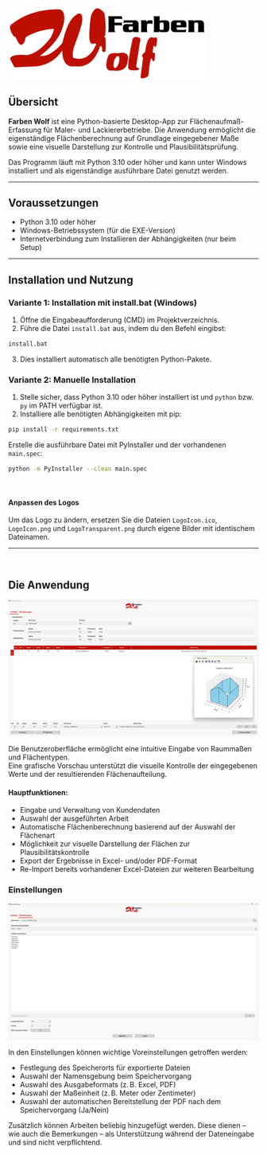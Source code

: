 <img src="resources/LogoTransparent.png" alt="Logo" width="400"/>


## Übersicht
**Farben Wolf** ist eine Python-basierte Desktop-App zur Flächenaufmaß-Erfassung für Maler- und Lackiererbetriebe.
Die Anwendung ermöglicht die eigenständige Flächenberechnung auf Grundlage eingegebener Maße sowie eine visuelle Darstellung zur Kontrolle und Plausibilitätsprüfung.

Das Programm läuft mit Python 3.10 oder höher und kann unter Windows installiert und als eigenständige ausführbare Datei genutzt werden.

---

## Voraussetzungen
- Python 3.10 oder höher
- Windows-Betriebssystem (für die EXE-Version)
- Internetverbindung zum Installieren der Abhängigkeiten (nur beim Setup)

---

## Installation und Nutzung

### Variante 1: Installation mit install.bat (Windows)

1. Öffne die Eingabeaufforderung (CMD) im Projektverzeichnis.
2. Führe die Datei `install.bat` aus, indem du den Befehl eingibst:

```bash
install.bat
```

3. Dies installiert automatisch alle benötigten Python-Pakete.

### Variante 2: Manuelle Installation

1. Stelle sicher, dass Python 3.10 oder höher installiert ist und `python` bzw. `py` im PATH verfügbar ist.
2. Installiere alle benötigten Abhängigkeiten mit pip:

```bash
pip install -r requirements.txt
```

Erstelle die ausführbare Datei mit PyInstaller und der vorhandenen `main.spec`:

```bash
python -m PyInstaller --clean main.spec
```

<br>

#### Anpassen des Logos
Um das Logo zu ändern, ersetzen Sie die Dateien `LogoIcon.ico`, `LogoIcon.png` und `LogoTransparent.png` durch eigene Bilder mit identischem Dateinamen.


---

<br>

## Die Anwendung

![App Screenshot](resources/FarbenWolfApp.png)

Die Benutzeroberfläche ermöglicht eine intuitive Eingabe von Raummaßen und Flächentypen.  
Eine grafische Vorschau unterstützt die visuelle Kontrolle der eingegebenen Werte und der resultierenden Flächenaufteilung.

#### Hauptfunktionen:

- Eingabe und Verwaltung von Kundendaten
- Auswahl der ausgeführten Arbeit
- Automatische Flächenberechnung basierend auf der Auswahl der Flächenart  
- Möglichkeit zur visuelle Darstellung der Flächen zur Plausibilitätskontrolle  
- Export der Ergebnisse in Excel- und/oder PDF-Format  
- Re-Import bereits vorhandener Excel-Dateien zur weiteren Bearbeitung


### Einstellungen

![App Screenshot Settings](resources/FarbenWolfAppSettings.png)

In den Einstellungen können wichtige Voreinstellungen getroffen werden:

- Festlegung des Speicherorts für exportierte Dateien  
- Auswahl der Namensgebung beim Speichervorgang  
- Auswahl des Ausgabeformats (z. B. Excel, PDF)  
- Auswahl der Maßeinheit (z. B. Meter oder Zentimeter)
- Auswahl der automatischen Bereitstellung der PDF nach dem Speichervorgang (Ja/Nein)

Zusätzlich können Arbeiten beliebig hinzugefügt werden. Diese dienen – wie auch die Bemerkungen – als Unterstützung während der Dateneingabe und sind nicht verpflichtend.

